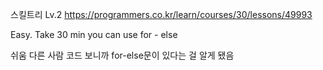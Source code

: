 스킬트리 Lv.2
https://programmers.co.kr/learn/courses/30/lessons/49993

Easy. Take 30 min 
you can use for - else 

쉬움 
다른 사람 코드 보니까 for-else문이 있다는 걸 알게 됐음